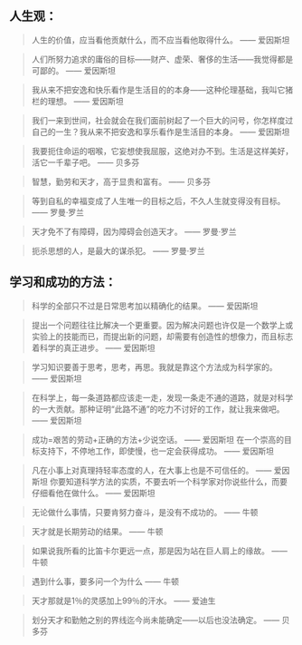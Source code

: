 ## 人生观：
> 人生的价值，应当看他贡献什么，而不应当看他取得什么。 —— 爱因斯坦

> 人们所努力追求的庸俗的目标——财产、虚荣、奢侈的生活——我觉得都是可鄙的。 —— 爱因斯坦

> 我从来不把安逸和快乐看作是生活目的的本身——这种伦理基础，我叫它猪栏的理想。 —— 爱因斯坦

> 我们一来到世间，社会就会在我们面前树起了一个巨大的问号，你怎样度过自己的一生？我从来不把安逸和享乐看作是生活目的本身。 —— 爱因斯坦

> 我要扼住命运的咽喉，它妄想使我屈服，这绝对办不到。生活是这样美好，活它一千辈子吧。 —— 贝多芬

> 智慧，勤劳和天才，高于显贵和富有。 —— 贝多芬

> 等到自私的幸福变成了人生唯一的目标之后，不久人生就变得没有目标。 —— 罗曼·罗兰

> 天才免不了有障碍，因为障碍会创造天才。 —— 罗曼·罗兰

> 扼杀思想的人，是最大的谋杀犯。 —— 罗曼·罗兰


## 学习和成功的方法：
> 科学的全部只不过是日常思考加以精确化的结果。 —— 爱因斯坦

> 提出一个问题往往比解决一个更重要。因为解决问题也许仅是一个数学上或实验上的技能而已，而提出新的问题，却需要有创造性的想像力，而且标志着科学的真正进步。 —— 爱因斯坦

> 学习知识要善于思考，思考，再思。我就是靠这个方法成为科学家的。 —— 爱因斯坦

> 在科学上，每一条道路都应该走一走，发现一条走不通的道路，就是对科学的一大贡献。那种证明“此路不通”的吃力不讨好的工作，就让我来做吧。 —— 爱因斯坦

> 成功=艰苦的劳动+正确的方法+少说空话。 —— 爱因斯坦
在一个崇高的目标支持下，不停地工作，即使慢，也一定会获得成功。 —— 爱因斯坦

> 凡在小事上对真理持轻率态度的人，在大事上也是不可信任的。 —— 爱因斯坦
你要知道科学方法的实质，不要去听一个科学家对你说些什么，而要仔细看他在做什么。 —— 爱因斯坦

> 无论做什么事情，只要肯努力奋斗，是没有不成功的。 —— 牛顿

> 天才就是长期劳动的结果。 —— 牛顿

> 如果说我所看的比笛卡尔更远一点，那是因为站在巨人肩上的缘故。 —— 牛顿

> 遇到什么事，要多问一个为什么 —— 牛顿

> 天才那就是1％的灵感加上99％的汗水。 —— 爱迪生

> 划分天才和勤勉之别的界线迄今尚未能确定——以后也没法确定。 —— 贝多芬